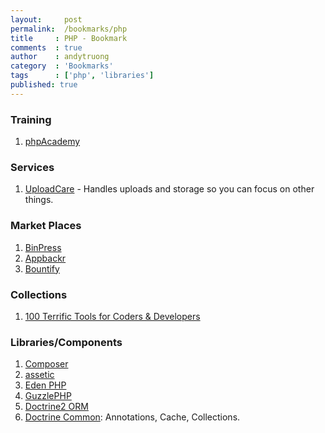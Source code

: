 ```yaml
---
layout:     post
permalink:  /bookmarks/php
title     : PHP - Bookmark
comments  : true
author    : andytruong
category  : 'Bookmarks'
tags      : ['php', 'libraries']
published: true
---
```


### Training

1. [phpAcademy](http://phpacademy.org/tutorials.php "")

### Services

1. [UploadCare](http://uploadcare.com/ "") - Handles uploads and storage so you can focus on other things.

### Market Places

1. [BinPress](http://www.binpress.com/browse/php "")
1. [Appbackr](http://www.appbackr.com/ "")
1. [Bountify](https://bountify.co/)

### Collections

1. [100 Terrific Tools for Coders & Developers](http://dailytekk.com/2012/09/24/100-terrific-tools-for-coders-developers/)

### Libraries/Components

1. [Composer](http://getcomposer.org/)
1. [assetic](https://github.com/kriswallsmith/assetic)
1. [Eden PHP](http://www.eden-php.com/ "PHP library designed for rapid prototyping, with less code")
1. [GuzzlePHP](http://guzzlephp.org/ "HTTP client for PHP")
1. [Doctrine2 ORM](https://github.com/doctrine/doctrine2)
1. [Doctrine Common](https://github.com/doctrine/common): Annotations, Cache, Collections.
